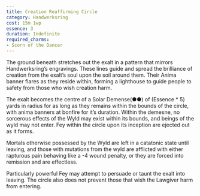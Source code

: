 ```yaml
---
title: Creation Reaffirming Circle
category: Handwerksring
cost: 15m 1wp
essence: 3
duration: Indefinite
required_charms:
- Scorn of the Dancer
---
```


The ground beneath stretches out the exalt in a pattern that mirrors Handwerksring’s engravings. These lines guide and spread the brilliance of creation from the exalt’s soul upon the soil around them. Their Anima banner flares as they reside within, forming a lighthouse to guide people to safety from those who wish creation harm.

The exalt becomes the centre of a Solar Demense(●●) of (Essence * 5) yards in radius for as long as they remains within the bounds of the circle, with anima banners at bonfire for it’s duration. Within the demesne, no sorcerous effects of the Wyld may exist within its bounds, and beings of the wyld may not enter. Fey within the circle upon its inception are ejected out as it forms.

Mortals otherwise possessed by the Wyld are left in a catatonic state until leaving, and those with mutations from the wyld are afflicted with either rapturous pain behaving like a -4 wound penalty, or they are forced into remission and are effectless.

Particularly powerful Fey may attempt to persuade or taunt the exalt into leaving. The circle also does not prevent those that wish the Lawgiver harm from entering.
